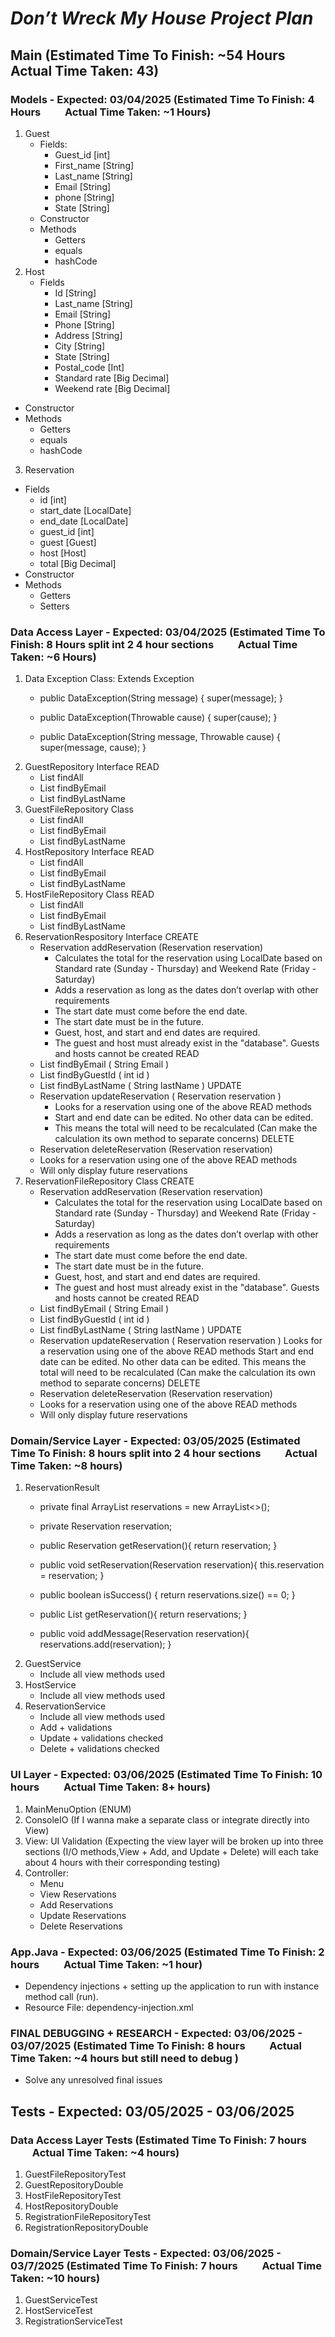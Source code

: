 # ***Don’t Wreck My House Project Plan***

## Main (Estimated Time To Finish: ~54 Hours &nbsp;&nbsp;&nbsp;&nbsp;&nbsp;&nbsp;&nbsp;&nbsp; Actual Time Taken: 43)  
### Models - Expected: 03/04/2025 (Estimated Time To Finish: 4 Hours &nbsp;&nbsp;&nbsp;&nbsp;&nbsp;&nbsp;&nbsp;&nbsp; Actual Time Taken: ~1 Hours)
1. Guest
   - Fields:
       - Guest_id [int]
       - First_name [String]
       - Last_name [String]
       - Email [String]
       - phone [String]
       - State [String]
   - Constructor
   - Methods
       - Getters
       - equals
       - hashCode
2. Host
   - Fields
       - Id [String]
       - Last_name [String]
       - Email [String]
       - Phone [String]
       - Address [String]
       - City [String]
       - State [String]
       - Postal_code [Int]
       - Standard rate [Big Decimal]
       - Weekend rate [Big Decimal]
  - Constructor
  -  Methods
      - Getters
      - equals
      - hashCode  
3. Reservation
  - Fields
      - id [int]
      - start_date [LocalDate]
      - end_date [LocalDate]
      - guest_id [int]
      - guest [Guest]
      - host [Host]
      - total [Big Decimal]
  - Constructor
  - Methods
      - Getters
      - Setters
        
### Data Access Layer - Expected: 03/04/2025 (Estimated Time To Finish: 8 Hours split int 2 4 hour sections &nbsp;&nbsp;&nbsp;&nbsp;&nbsp;&nbsp;&nbsp;&nbsp; Actual Time Taken: ~6 Hours) 
1. Data Exception Class: Extends Exception
   - public DataException(String message) {
      super(message);
     }

   - public DataException(Throwable cause) {
      super(cause);
     }
     
   - public DataException(String message, Throwable cause) {
      super(message, cause);
     }
2. GuestRepository Interface
READ
   - List<String> findAll
   - List<String> findByEmail
   - List<String> findByLastName
3. GuestFileRepository Class  
   - List<String> findAll
   - List<String> findByEmail
   - List<String> findByLastName
4. HostRepository Interface
READ
   - List<String> findAll 
   - List<String> findByEmail
   - List<String> findByLastName
4. HostFileRepository Class
READ
   - List<String> findAll
   - List<String> findByEmail
   - List<String> findByLastName
5. ReservationRespository Interface
CREATE
   - Reservation addReservation (Reservation reservation)
      - Calculates the total for the reservation using LocalDate based on Standard rate (Sunday - Thursday) and Weekend Rate (Friday - Saturday)
      - Adds a reservation as long as the dates don’t overlap with other requirements
      - The start date must come before the end date.
      - The start date must be in the future.
      - Guest, host, and start and end dates are required.
      - The guest and host must already exist in the "database". Guests and hosts cannot be created
READ
   - List<Host> findByEmail ( String Email )
   - List<Host> findByGuestId ( int id )
   - List<Host> findByLastName ( String lastName )
UPDATE 
   - Reservation updateReservation ( Reservation reservation )
      - Looks for a reservation using one of the above READ methods
      - Start and end date can be edited. No other data can be edited.
      - This means the total will need to be recalculated (Can make the calculation its own method to separate concerns)
DELETE
   - Reservation deleteReservation (Reservation reservation)
   - Looks for a reservation using one of the above READ methods
   - Will only display future reservations
6. ReservationFileRepository Class
CREATE
   - Reservation addReservation (Reservation reservation)
      - Calculates the total for the reservation using LocalDate based on Standard rate (Sunday - Thursday) and Weekend Rate (Friday - Saturday)
      - Adds a reservation as long as the dates don’t overlap with other requirements
      - The start date must come before the end date.
      - The start date must be in the future.
      - Guest, host, and start and end dates are required.
      - The guest and host must already exist in the "database". Guests and hosts cannot be created
READ
   - List<Host> findByEmail ( String Email )
   - List<Host> findByGuestId ( int id )
   - List<Host> findByLastName ( String lastName )
UPDATE 
   - Reservation updateReservation ( Reservation reservation )
        Looks for a reservation using one of the above READ methods
     Start and end date can be edited. No other data can be edited.
     This means the total will need to be recalculated (Can make the calculation its own method to separate concerns)
DELETE
   - Reservation deleteReservation (Reservation reservation)
   - Looks for a reservation using one of the above READ methods
   - Will only display future reservations

### Domain/Service Layer - Expected: 03/05/2025 (Estimated Time To Finish: 8 hours split into 2 4 hour sections &nbsp;&nbsp;&nbsp;&nbsp;&nbsp;&nbsp;&nbsp;&nbsp; Actual Time Taken: ~8 hours) 
1. ReservationResult
   - private final ArrayList<Reservation> reservations = new ArrayList<>();
   - private Reservation reservation;

   - public Reservation getReservation(){
      return reservation;
     }

   - public void setReservation(Reservation reservation){
      this.reservation = reservation;
     }

   - public boolean isSuccess() {
      return reservations.size() == 0;
     }

   - public List<Reservation> getReservation(){
      return reservations;
     }

   - public void addMessage(Reservation reservation){
      reservations.add(reservation);
     }
2. GuestService 
   - Include all view methods used
3. HostService
   - Include all view methods used
4. ReservationService
   - Include all view methods used
   - Add + validations
   - Update + validations checked
   - Delete + validations checked

### UI Layer - Expected: 03/06/2025 (Estimated Time To Finish: 10 hours &nbsp;&nbsp;&nbsp;&nbsp;&nbsp;&nbsp;&nbsp;&nbsp; Actual Time Taken: 8+ hours)  
1. MainMenuOption (ENUM)
2. ConsoleIO (If I wanna make a separate class or integrate directly into View)
3. View: UI Validation  (Expecting the view layer will be broken up into three sections (I/O methods,View + Add, and  Update + Delete) will each take about 4 hours with their corresponding testing)
4. Controller: 
   - Menu
   - View Reservations
   - Add Reservations
   - Update Reservations
   - Delete Reservations

### App.Java - Expected: 03/06/2025 (Estimated Time To Finish: 2 hours &nbsp;&nbsp;&nbsp;&nbsp;&nbsp;&nbsp;&nbsp;&nbsp; Actual Time Taken: ~1 hour)  
- Dependency injections + setting up the application to run with instance method call (run).
- Resource File: dependency-injection.xml

### FINAL DEBUGGING + RESEARCH - Expected: 03/06/2025 - 03/07/2025 (Estimated Time To Finish: 8 hours &nbsp;&nbsp;&nbsp;&nbsp;&nbsp;&nbsp;&nbsp;&nbsp; Actual Time Taken: ~4 hours but still need to debug ) 
- Solve any unresolved final issues

## Tests - Expected: 03/05/2025 - 03/06/2025
### Data Access Layer Tests (Estimated Time To Finish: 7 hours &nbsp;&nbsp;&nbsp;&nbsp;&nbsp;&nbsp;&nbsp;&nbsp; Actual Time Taken: ~4 hours)  
1. GuestFileRepositoryTest
2. GuestRepositoryDouble
3. HostFileRepositoryTest
4. HostRepositoryDouble
5. RegistrationFileRepositoryTest
6. RegistrationRepositoryDouble
   
### Domain/Service Layer Tests - Expected: 03/06/2025 - 03/7/2025 (Estimated Time To Finish: 7 hours &nbsp;&nbsp;&nbsp;&nbsp;&nbsp;&nbsp;&nbsp;&nbsp; Actual Time Taken: ~10 hours) 
1. GuestServiceTest
2. HostServiceTest
3. RegistrationServiceTest
